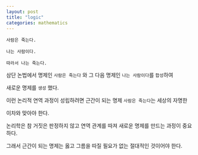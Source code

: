 ```yaml
---
layout: post
title: "logic"
categories: mathematics
---
```


```
사람은 죽는다.

나는 사람이다.

따라서 나는 죽는다.
```

<!-- begin_excerpt -->

삼단 논법에서 명제인 `사람은 죽는다` 와 그 다음 명제인 `나는 사람이다`를 `합성`하여

새로운 명제를 `생성` 했다.

<!-- end_excerpt -->

이런 논리적 연역 과정이 성립하려면 근간이 되는 명제 `사람은 죽는다`는 세상의 자명한

이차와 맞아야 한다.

논리학은 참 거짓은 판정하지 않고 연역 관계를 따져 새로운 명제를 만드는 과정이 중요하다.

그래서 근간이 되는 명제는 옳고 그름을 따질 필요가 없는 절대적인 것이어야 한다.


































